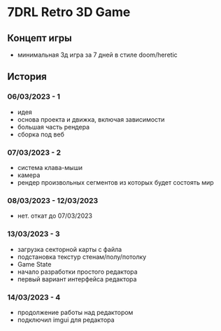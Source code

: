 ﻿# 7DRL Retro 3D Game

## Концепт игры
- минимальная 3д игра за 7 дней в стиле doom/heretic

## История
### 06/03/2023 - 1
- идея
- основа проекта и движка, включая зависимости
- большая часть рендера
- сборка под веб

### 07/03/2023 - 2
- система клава-мыши
- камера
- рендер произвольных сегментов из которых будет состоять мир

### 08/03/2023 - 12/03/2023
- нет. откат до 07/03/2023

### 13/03/2023 - 3
- загрузка секторной карты с файла
- подстановка текстур стенам/полу/потолку
- Game State
- начало разработки простого редактора
- первый вариант интерфейса редактора

### 14/03/2023 - 4
- продолжение работы над редактором
- подключил imgui для редактора